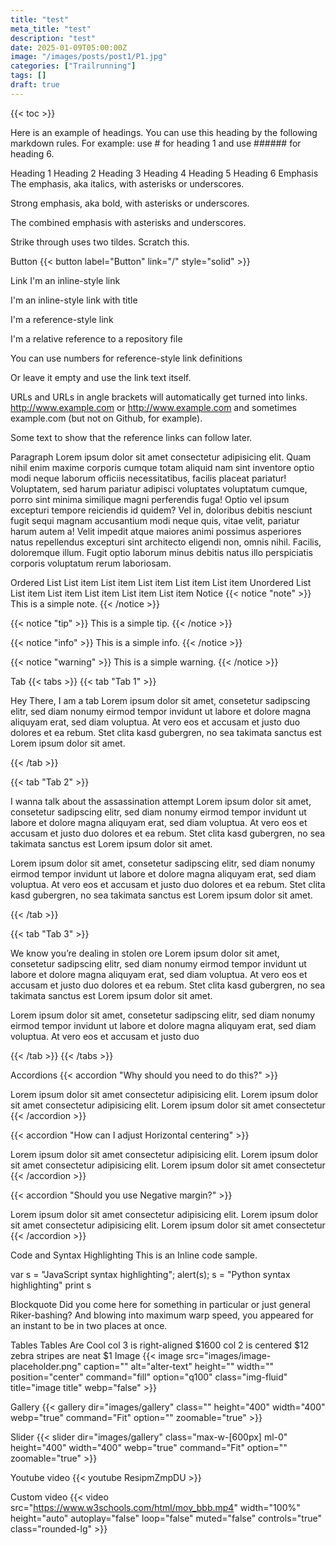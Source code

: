 ```yaml
---
title: "test"
meta_title: "test"
description: "test"
date: 2025-01-09T05:00:00Z
image: "/images/posts/post1/P1.jpg"
categories: ["Trailrunning"]
tags: []
draft: true
---
```

{{< toc >}}

Here is an example of headings. You can use this heading by the following markdown rules. For example: use # for heading 1 and use ###### for heading 6.

Heading 1
Heading 2
Heading 3
Heading 4
Heading 5
Heading 6
Emphasis
The emphasis, aka italics, with asterisks or underscores.

Strong emphasis, aka bold, with asterisks or underscores.

The combined emphasis with asterisks and underscores.

Strike through uses two tildes. Scratch this.

Button
{{< button label="Button" link="/" style="solid" >}}

Link
I'm an inline-style link

I'm an inline-style link with title

I'm a reference-style link

I'm a relative reference to a repository file

You can use numbers for reference-style link definitions

Or leave it empty and use the link text itself.

URLs and URLs in angle brackets will automatically get turned into links. http://www.example.com or http://www.example.com and sometimes example.com (but not on Github, for example).

Some text to show that the reference links can follow later.

Paragraph
Lorem ipsum dolor sit amet consectetur adipisicing elit. Quam nihil enim maxime corporis cumque totam aliquid nam sint inventore optio modi neque laborum officiis necessitatibus, facilis placeat pariatur! Voluptatem, sed harum pariatur adipisci voluptates voluptatum cumque, porro sint minima similique magni perferendis fuga! Optio vel ipsum excepturi tempore reiciendis id quidem? Vel in, doloribus debitis nesciunt fugit sequi magnam accusantium modi neque quis, vitae velit, pariatur harum autem a! Velit impedit atque maiores animi possimus asperiores natus repellendus excepturi sint architecto eligendi non, omnis nihil. Facilis, doloremque illum. Fugit optio laborum minus debitis natus illo perspiciatis corporis voluptatum rerum laboriosam.

Ordered List
List item
List item
List item
List item
List item
Unordered List
List item
List item
List item
List item
List item
Notice
{{< notice "note" >}} This is a simple note. {{< /notice >}}

{{< notice "tip" >}} This is a simple tip. {{< /notice >}}

{{< notice "info" >}} This is a simple info. {{< /notice >}}

{{< notice "warning" >}} This is a simple warning. {{< /notice >}}

Tab
{{< tabs >}} {{< tab "Tab 1" >}}

Hey There, I am a tab
Lorem ipsum dolor sit amet, consetetur sadipscing elitr, sed diam nonumy eirmod tempor invidunt ut labore et dolore magna aliquyam erat, sed diam voluptua. At vero eos et accusam et justo duo dolores et ea rebum. Stet clita kasd gubergren, no sea takimata sanctus est Lorem ipsum dolor sit amet.

{{< /tab >}}

{{< tab "Tab 2" >}}

I wanna talk about the assassination attempt
Lorem ipsum dolor sit amet, consetetur sadipscing elitr, sed diam nonumy eirmod tempor invidunt ut labore et dolore magna aliquyam erat, sed diam voluptua. At vero eos et accusam et justo duo dolores et ea rebum. Stet clita kasd gubergren, no sea takimata sanctus est Lorem ipsum dolor sit amet.

Lorem ipsum dolor sit amet, consetetur sadipscing elitr, sed diam nonumy eirmod tempor invidunt ut labore et dolore magna aliquyam erat, sed diam voluptua. At vero eos et accusam et justo duo dolores et ea rebum. Stet clita kasd gubergren, no sea takimata sanctus est Lorem ipsum dolor sit amet.

{{< /tab >}}

{{< tab "Tab 3" >}}

We know you’re dealing in stolen ore
Lorem ipsum dolor sit amet, consetetur sadipscing elitr, sed diam nonumy eirmod tempor invidunt ut labore et dolore magna aliquyam erat, sed diam voluptua. At vero eos et accusam et justo duo dolores et ea rebum. Stet clita kasd gubergren, no sea takimata sanctus est Lorem ipsum dolor sit amet.

Lorem ipsum dolor sit amet, consetetur sadipscing elitr, sed diam nonumy eirmod tempor invidunt ut labore et dolore magna aliquyam erat, sed diam voluptua. At vero eos et accusam et justo duo

{{< /tab >}} {{< /tabs >}}

Accordions
{{< accordion "Why should you need to do this?" >}}

Lorem ipsum dolor sit amet consectetur adipisicing elit.
Lorem ipsum dolor sit amet consectetur adipisicing elit.
Lorem ipsum dolor sit amet consectetur
{{< /accordion >}}

{{< accordion "How can I adjust Horizontal centering" >}}

Lorem ipsum dolor sit amet consectetur adipisicing elit.
Lorem ipsum dolor sit amet consectetur adipisicing elit.
Lorem ipsum dolor sit amet consectetur
{{< /accordion >}}

{{< accordion "Should you use Negative margin?" >}}

Lorem ipsum dolor sit amet consectetur adipisicing elit.
Lorem ipsum dolor sit amet consectetur adipisicing elit.
Lorem ipsum dolor sit amet consectetur
{{< /accordion >}}

Code and Syntax Highlighting
This is an Inline code sample.

var s = "JavaScript syntax highlighting";
alert(s);
s = "Python syntax highlighting"
print s

Blockquote
Did you come here for something in particular or just general Riker-bashing? And blowing into maximum warp speed, you appeared for an instant to be in two places at once.

Tables
Tables	Are	Cool
col 3 is	right-aligned	$1600
col 2 is	centered	$12
zebra stripes	are neat	$1
Image
{{< image src="images/image-placeholder.png" caption="" alt="alter-text" height="" width="" position="center" command="fill" option="q100" class="img-fluid" title="image title" webp="false" >}}

Gallery
{{< gallery dir="images/gallery" class="" height="400" width="400" webp="true" command="Fit" option="" zoomable="true" >}}

Slider
{{< slider dir="images/gallery" class="max-w-[600px] ml-0" height="400" width="400" webp="true" command="Fit" option="" zoomable="true" >}}

Youtube video
{{< youtube ResipmZmpDU >}}

Custom video
{{< video src="https://www.w3schools.com/html/mov_bbb.mp4" width="100%" height="auto" autoplay="false" loop="false" muted="false" controls="true" class="rounded-lg" >}}